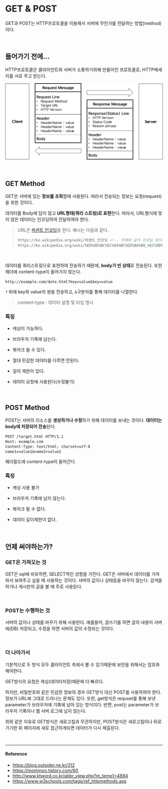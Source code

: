 # GET & POST

GET과 POST는 HTTP프로토콜을 이용해서 서버에 무언가를 전달하는 방법(method)이다.

<br/>

## 들어가기 전에...

HTTP프로토콜은 클라이언트와 서버가 소통하기위해 만들어진 프로토콜로, HTTP메세지를 서로 주고 받는다.

![get&post](/assets/images/get&post.png)

<br/>

## GET Method

GET은 서버에 있는 **정보를 조회**할때 사용된다. 따라서 전송되는 정보는 요청(request)을 위한 것이다.

데이터를 Body에 담지 않고 **URL형태(쿼리 스트링)로 표현**한다. 따라서, URL형식에 맞지 않은 데이터는 인코딩하여 전달하여야 한다.
> URL은 [퍼센트 인코딩](https://ko.wikipedia.org/wiki/%ED%8D%BC%EC%84%BC%ED%8A%B8_%EC%9D%B8%EC%BD%94%EB%94%A9)을 한다.
> 예시는 다음과 같다.
> ```html
> https://ko.wikipedia.org/wiki/퍼센트_인코딩 <!-- 아래와 같이 인코딩 된다.-->
> https://ko.wikipedia.org/wiki/%ED%8D%BC%EC%84%BC%ED%8A%B8_%EC%9D%B8%EC%BD%94%EB%94%A9
> ```

<br/>

데이터를 쿼리스트링으로 표현하여 전송하기 때문에, **body가 빈 상태**로 전송된다. 또한 헤더에 content-type이 들어가지 않는다. 

```
http://example.com/date.html?key=value&key=value
```

`?` 뒤에 key와 value의 쌍을 전송하고, `&`구분자를 통해 데이터를 나열한다.

> content-type : 데이터 설명 및 타입 명시

### 특징

* 캐싱이 가능하다.

* 브라우저 기록에 남는다.

* 북마크 될 수 있다.

* 절대  민감한 데이터를 다루면 안된다.

* 길이 제한이 있다.

* 데이터 요청에 사용된다(수정불가)

<br/>

## POST Method

POST는 서버의 리소스를 **생성하거나 수정**하기 위해 데이터를 보내는 것이다. **데이터는 body에 저장되어 전송**된다.

```
POST /target.html HTTP/1.1
Host: example.com
Content-Type: text/html; charset=utf-8
name1=value1&name2=value2
```

헤더필드에 content-type이 들어간다.

### 특징

* 캐싱 사용 불가

* 브라우저 기록에 남지 않는다.

* 북마크 될 수 없다.

* 데이터 길이제한이 없다.

<br/>

## 언제 써야하는가?

### GET은 가져오는 것

GET은 sql에 비유하면, SELECT적인 성향을 가진다. GET은 서버에서 데이터를 가져와서 보여주고 싶을 때 사용하는 것이다. 서버의 값이나 상태등을 바꾸지 않는다. 검색을 하거나 게시판의 글을 볼 때 주로 사용된다.

<br/>

### POST는 수행하는 것

서버의 값이나 상태를 바꾸기 위해 사용된다. 예를들어, 글쓰기를 하면 글의 내용이 서버에(DB) 저장되고, 수정을 하면 서버의 값이 수정되는 것이다.

<br/>

### 더 나아가서

기본적으로 두 방식 모두 클라이언트 측에서 볼 수 있기때문에 보안을 위해서는 암호화 해야한다.

GET방식의 요청은 캐싱(데이터저장)때문에 더 빠르다.

하지만, 비밀번호와 같은 민감한 정보의 경우 GET방식 대신 POST를 사용하여야 한다. 정보가 URL에 그대로 드러나는 문제도 있다. 또한, get방식은 requset를 통해 보낸 parameter가 브라우저에 기록에 남아 있는 방식이다. 반면, post는 parameter가 브라우저 기록이나 웹 서버 로그에 남지 않는다.

위와 같은 이유로 GET방식은 새로고침과 무관하지만, POST방식은 새로고침이나 뒤로가기한 뒤 페이지에 새로 접근하게되면 데이터가 다시 제출된다.

<br/>

------

#### Reference

* <https://blog.outsider.ne.kr/312>
* <https://mommoo.tistory.com/60>
* <http://www.ktword.co.kr/abbr_view.php?m_temp1=4884>
* <https://www.w3schools.com/tags/ref_httpmethods.asp>

